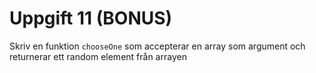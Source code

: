 # Uppgift 11 (BONUS)

Skriv en funktion `chooseOne` som accepterar en array som argument och returnerar ett random element från arrayen
